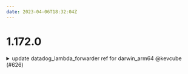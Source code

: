 ```yaml
---
date: 2023-04-06T18:32:04Z
---
```


# 1.172.0

<details>
  <summary>update datadog_lambda_forwarder ref for darwin_arm64 @kevcube (#626)</summary>

### what
* update datadog-lambda-forwarder module for darwin_arm64

### why
* run on Darwin_arm64 hardware

</details>